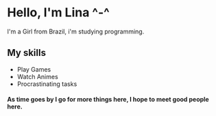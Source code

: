 <h1>Hello, I'm Lina ^-^
</h1>
<p>I'm a Girl from Brazil,
i'm studying programming.

<h2>My skills </h2>

<p>

* Play Games
* Watch Animes
* Procrastinating tasks

</p>

<h4> As time goes by I go for more things here, I hope to meet good people here. </h4>

<!--
**iWesley36/iWesley36** is a ✨ _special_ ✨ repository because its `README.md` (this file) appears on your GitHub profile.

Here are some ideas to get you started:

- 🔭 I’m currently working on ...
- 🌱 I’m currently learning ...
- 👯 I’m looking to collaborate on ...
- 🤔 I’m looking for help with ...
- 💬 Ask me about ...
- 📫 How to reach me: ...
- 😄 Pronouns: ...
- ⚡ Fun fact: ...
-->
